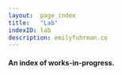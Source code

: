 ```yaml
---
layout:  page_index
title:   "Lab"
indexID: lab
description: emilyfuhrman.co
---
```


#### An index of works-in-progress.